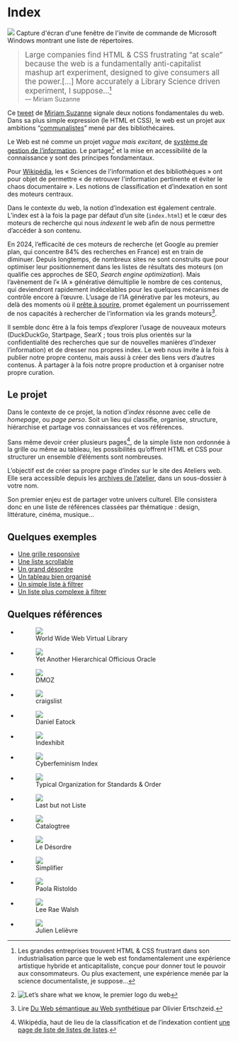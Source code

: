 #  Index

![](assets/Dir_command_in_Windows_Command_Prompt.png)
  Capture d'écran d'une fenêtre de l'invite de commande de Microsoft Windows montrant une liste de répertoires.

> <big>Large companies find HTML & CSS frustrating “at scale” because the web is a fundamentally anti-capitalist mashup art experiment, designed to give consumers all the power.\[…\] More accurately a Library Science driven experiment, I suppose…</big>[^fr]   
— Miriam Suzanne

[^fr]: Les grandes entreprises trouvent HTML & CSS frustrant dans son industrialisation parce que le web est fondamentalement une expérience artistique hybride et anticapitaliste, conçue pour donner tout le pouvoir aux consommateurs.  Ou plus exactement, une expérience menée par la science documentaliste, je suppose… 

Ce [tweet](https://web.archive.org/web/20220130195520/https://twitter.com/TerribleMia/status/1198706002419310592) de [Miriam Suzanne](https://www.miriamsuzanne.com/) signale deux notions fondamentales du web. Dans sa plus simple expression (le HTML et CSS), le web est un projet aux ambitions “[communalistes](https://fr.wikipedia.org/wiki/Communalisme)” mené par des bibliothécaires.

Le Web est né comme un projet _vague mais excitant_, de [système de gestion de l’information](https://www.w3.org/History/1989/proposal.html). Le partage[^letsshare] et la mise en accessibilité de la connaissance y sont des principes fondamentaux.

[^letsshare]: ![Let’s share what we know, le premier logo du web](assets/WWW-LetsShare-vert.svg)

Pour [Wikipédia](https://fr.wikipedia.org/wiki/Sciences_de_l%27information_et_des_biblioth%C3%A8ques), les « Sciences de l'information et des bibliothèques » ont pour objet de permettre « de retrouver l'information pertinente et éviter le chaos documentaire ». Les notions de classification et d’indexation en sont des moteurs centraux.

Dans le contexte du web, la notion d’indexation est également centrale. L’index est à la fois la page par défaut d’un site (`index.html`) et le cœur des moteurs de recherche qui nous _indexent_ le web afin de nous permettre d’accéder à son contenu. 

En 2024, l’efficacité de ces moteurs de recherche (et Google au premier plan, qui concentre 84% des recherches en France) est en train de diminuer. Depuis longtemps, de nombreux sites ne sont construits que pour optimiser leur positionnement dans les listes de résultats des moteurs (on qualifie ces approches de SEO, _Search engine optimization_). Mais l’avènement de l’« IA » générative démultiplie le nombre de ces contenus, qui deviendront rapidement indécelables pour les quelques mécanismes de contrôle encore à l’œuvre. L’usage de l’IA générative par les moteurs, au delà des moments où il [prête à sourire](https://www.theguardian.com/technology/2023/nov/23/does-australia-exist-bing-search-no-bluesky-mastodon), promet également un pourrissement de nos capacités à rechercher de l’information via les grands moteurs[^synth].

Il semble donc être à la fois temps d’explorer l’usage de nouveaux moteurs (DuckDuckGo, Startpage, SearX ; tous trois plus orientés sur la confidentialité des recherches que sur de nouvelles manières d’indexer l’information) et de dresser nos propres index. Le web nous invite à la fois à publier notre propre contenu, mais aussi à créer des liens vers d’autres contenus. À partager à la fois notre propre production et à organiser notre propre curation.

[^synth]: Lire [Du Web sémantique au Web synthétique](https://affordance.framasoft.org/2023/10/du-web-semantique-au-web-synthetique/) par Olivier Ertschzeid.


## Le projet
Dans le contexte de ce projet, la notion d’_index_ résonne avec celle de _homepage_, ou _page perso_. Soit un lieu qui classifie, organise, structure, hiérarchise et partage vos connaissances et vos références.

Sans même devoir créer plusieurs pages[^wp], de la simple liste non ordonnée à la grille ou même au tableau, les possibilités qu’offrent HTML et CSS pour structurer un ensemble d’éléments sont nombreuses.

[^wp]: Wikipédia, haut de lieu de la classification et de l’indexation contient [une page de liste de listes de listes](https://en.wikipedia.org/wiki/List_of_lists_of_lists).

L’objectif est de créer sa propre page d’index sur le site des Ateliers web. Elle sera accessible depuis les [archives de l’atelier](../../../archives/2024-2025/archives/2dgm/), dans un sous-dossier à votre nom.

Son premier enjeu est de partager votre univers culturel. Elle consistera donc en une liste de références classées par thématique : design, littérature, cinéma, musique…

## Quelques exemples

- [Une grille responsive](../../exemples/responsivegrid/)
- [Une liste scrollable](../../exemples/layouts/)
- [Un grand désordre](../../exemples/random-img/)
- [Un tableau bien organisé](https://ateliers.esad-pyrenees.fr/stolon/design_manifestos)
- [Un simple liste à filtrer](../../exemples/filtering/)
- [Un liste plus complexe à filtrer](../../exemples/dudes/)


## Quelques références

<div class="gridlist"><ul>
<li><figure><a href="https://www.webdesignmuseum.org/web-design-history/world-wide-web-virtual-library-1991"><img src="images/www.webdesignmuseum.orgweb-design-historyworld-wide-web-virtual-library-1991.webp" loading="lazy" ></a><figcaption>World Wide Web Virtual Library </figcaption></figure></li>
<li><figure><a href="https://www.webdesignmuseum.org/web-design-history/yahoo-1994"><img src="images/www.webdesignmuseum.orgweb-design-historyyahoo-1994.webp" loading="lazy" ></a><figcaption>Yet Another Hierarchical Officious Oracle</figcaption></figure></li>
<li><figure><a href="https://www.dmoz.co.uk/"><img src="images/www.dmoz.co.uk.webp" loading="lazy" ></a><figcaption>DMOZ </figcaption></figure></li>
<li><figure><a href="https://craigslist.org/"><img src="images/craigslist.org.webp" loading="lazy" ></a><figcaption>craigslist</figcaption></figure></li>

<li><figure><a href="https://eatock.com/"><img src="images/eatock.com.webp" loading="lazy" ></a><figcaption>Daniel Eatock </figcaption></figure></li>
<li><figure><a href="https://www.indexhibit.org/"><img src="images/www.indexhibit.org.webp" loading="lazy" ></a><figcaption>Indexhibit </figcaption></figure></li>

<li><figure><a href="https://cyberfeminismindex.com"><img src="images/cyberfeminismindex.com.webp" loading="lazy" ></a><figcaption>Cyberfeminism Index </figcaption></figure></li>
<li><figure><a href="https://typical-organization.com/chapter-01/"><img src="images/typical-organization.comchapter-01.webp" loading="lazy" ></a><figcaption>Typical Organization for Standards & Order </figcaption></figure></li>
<li><figure><a href="http://lastbutnotliste.com/"><img src="images/httplastbutnotliste.com.webp" loading="lazy" ></a><figcaption>Last but not Liste  </figcaption></figure></li>
<li><figure><a href="https://www.catalogtree.net/"><img src="images/www.catalogtree.net.webp" loading="lazy" ></a><figcaption>Catalogtree</figcaption></figure></li>
<li><figure><a href="https://desordre.net/"><img src="images/desordre.net.webp" loading="lazy" ></a><figcaption>Le Désordre</figcaption></figure></li>
<li><figure><a href="https://simplifier.neocities.org/"><img src="images/simplifier.neocities.org.webp" loading="lazy" ></a><figcaption>Simplifier </figcaption></figure></li>
<li><figure><a href="https://paolaristoldo.com/"><img src="images/paolaristoldo.com.webp" loading="lazy" ></a><figcaption>Paola Ristoldo </figcaption></figure></li>
<li><figure><a href="http://leeraewalsh.com/"><img src="images/httpleeraewalsh.com.webp" loading="lazy" ></a><figcaption>Lee Rae Walsh </figcaption></figure></li>
<li><figure><a href="https://www.julienlelievre.com/"><img src="images/julienlelievre.com.webp" loading="lazy" ></a><figcaption>Julien Lelièvre</figcaption></figure></li>
</ul></div>
